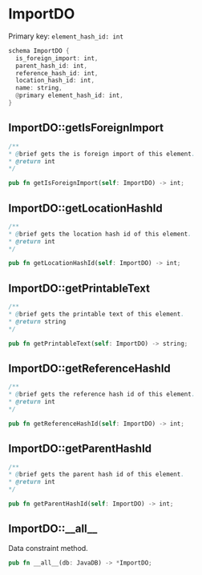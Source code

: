 # ImportDO

Primary key: `element_hash_id: int`

```rust
schema ImportDO {
  is_foreign_import: int,
  parent_hash_id: int,
  reference_hash_id: int,
  location_hash_id: int,
  name: string,
  @primary element_hash_id: int,
}
```
## ImportDO::getIsForeignImport

```java
/**
* @brief gets the is foreign import of this element.
* @return int
*/
```
```rust
pub fn getIsForeignImport(self: ImportDO) -> int;
```
## ImportDO::getLocationHashId

```java
/**
* @brief gets the location hash id of this element.
* @return int
*/
```
```rust
pub fn getLocationHashId(self: ImportDO) -> int;
```
## ImportDO::getPrintableText

```java
/**
* @brief gets the printable text of this element.
* @return string
*/
```
```rust
pub fn getPrintableText(self: ImportDO) -> string;
```
## ImportDO::getReferenceHashId

```java
/**
* @brief gets the reference hash id of this element.
* @return int
*/
```
```rust
pub fn getReferenceHashId(self: ImportDO) -> int;
```
## ImportDO::getParentHashId

```java
/**
* @brief gets the parent hash id of this element.
* @return int
*/
```
```rust
pub fn getParentHashId(self: ImportDO) -> int;
```
## ImportDO::\_\_all\_\_

Data constraint method.

```rust
pub fn __all__(db: JavaDB) -> *ImportDO;
```

